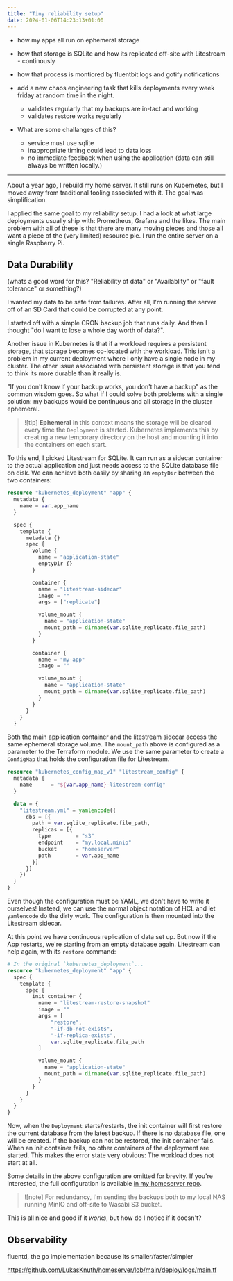 ```yaml
---
title: "Tiny reliability setup"
date: 2024-01-06T14:23:13+01:00
---
```


- how my apps all run on ephemeral storage
- how that storage is SQLite and how its replicated off-site with Litestream - continously
- how that process is montiored by fluentbit logs and gotify notifications
- add a new chaos engineering task that kills deployments every week friday at random time in the night.
  - validates regularly that my backups are in-tact and working
  - validates restore works regularly

- What are some challanges of this?
  - service must use sqlite
  - inappropriate timing could lead to data loss
  - no immediate feedback when using the application (data can still always be written locally.)

----

About a year ago, I rebuild my home server.
It still runs on Kubernetes, but I moved away from traditional tooling associated with it.
The goal was simplification.

I applied the same goal to my reliability setup.
I had a look at what large deployments usually ship with: Prometheus, Grafana and the likes.
The main problem with all of these is that there are many moving pieces and those all want a piece of the (very limited) resource pie.
I run the entire server on a single Raspberry Pi.

## Data Durability
(whats a good word for this? "Reliability of data" or "Availablity" or "fault tolerance" or something?)

I wanted my data to be safe from failures.
After all, I'm running the server off of an SD Card that could be corrupted at any point.

I started off with a simple CRON backup job that runs daily.
And then I thought "do I want to lose a whole day worth of data?".

Another issue in Kubernetes is that if a workload requires a persistent storage, that storage becomes co-located with the workload.
This isn't a problem in my current deployment where I only have a single node in my cluster.
The other issue associated with persistent storage is that you tend to think its more durable than it really is.

"If you don't know if your backup works, you don't have a backup" as the common wisdom goes.
So what if I could solve both problems with a single solution: my backups would be continuous and all storage in the cluster ephemeral.

> ![tip]
> **Ephemeral** in this context means the storage will be cleared every time the `Deployment` is started.
> Kubernetes implements this by creating a new temporary directory on the host and mounting it into the containers on each start.

To this end, I picked Litestream for SQLite.
It can run as a sidecar container to the actual application and just needs access to the SQLite database file on disk.
We can achieve both easily by sharing an `emptyDir` between the two containers:

```terraform
resource "kubernetes_deployment" "app" {
  metadata {
    name = var.app_name
  }

  spec {
    template {
      metadata {}
      spec {
        volume {
          name = "application-state"
          emptyDir {}
        }

        container {
          name = "litestream-sidecar"
          image = ""
          args = ["replicate"]

          volume_mount {
            name = "application-state"
            mount_path = dirname(var.sqlite_replicate.file_path)
          }
        }

        container {
          name = "my-app"
          image = ""

          volume_mount {
            name = "application-state"
            mount_path = dirname(var.sqlite_replicate.file_path)
          }
        }
      }
    }
  }
```

Both the main application container and the litestream sidecar access the same ephemeral storage volume.
The `mount_path` above is configured as a parameter to the Terraform module.
We use the same parameter to create a `ConfigMap` that holds the configuration file for Litestream.

```terraform
resource "kubernetes_config_map_v1" "litestream_config" {
  metadata {
    name      = "${var.app_name}-litestream-config"
  }

  data = {
    "litestream.yml" = yamlencode({
      dbs = [{
        path = var.sqlite_replicate.file_path,
        replicas = [{
          type        = "s3"
          endpoint    = "my.local.minio"
          bucket      = "homeserver"
          path        = var.app_name
        }]
      }]
    })
  }
}
```

Even though the configuration must be YAML, we don't have to write it ourselves!
Instead, we can use the normal object notation of HCL and let `yamlencode` do the dirty work.
The configuration is then mounted into the Litestream sidecar.

At this point we have continuous replication of data set up.
But now if the App restarts, we're starting from an empty database again.
Litestream can help again, with its `restore` command:

```terraform
# In the original `kubernetes_deployment`...
resource "kubernetes_deployment" "app" {
  spec {
    template {
      spec {
        init_container {
          name = "litestream-restore-snapshot"
          image = ""
          args = [
              "restore",
              "-if-db-not-exists",
              "-if-replica-exists",
              var.sqlite_replicate.file_path
          ]

          volume_mount {
            name = "application-state"
            mount_path = dirname(var.sqlite_replicate.file_path)
          }
        }
      }
    }
  }
}
```

Now, when the `Deployment` starts/restarts, the init container will first restore the current database from the latest backup.
If there is no database file, one will be created.
If the backup can not be restored, the init container fails.
When an init container fails, no other containers of the deployment are started.
This makes the error state very obvious: The workload does not start at all.

Some details in the above configuration are omitted for brevity.
If you're interested, the full configuration is available [in my homeserver repo](https://github.com/LukasKnuth/homeserver/blob/main/deploy/modules/web_app/main.tf).

> ![note]
> For redundancy, I'm sending the backups both to my local NAS running MinIO and off-site to Wasabi S3 bucket.

This is all nice and good if it _works_, but how do I notice if it doesn't?

## Observability

fluentd, the go implementation because its smaller/faster/simpler

https://github.com/LukasKnuth/homeserver/lob/main/deploy/logs/main.tf
